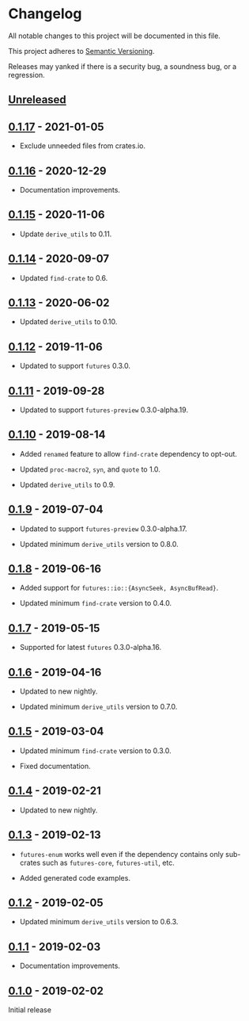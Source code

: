# Changelog

All notable changes to this project will be documented in this file.

This project adheres to [Semantic Versioning](https://semver.org).

Releases may yanked if there is a security bug, a soundness bug, or a regression.

<!--
Note: In this file, do not use the hard wrap in the middle of a sentence for compatibility with GitHub comment style markdown rendering.
-->

## [Unreleased]

## [0.1.17] - 2021-01-05

- Exclude unneeded files from crates.io.

## [0.1.16] - 2020-12-29

- Documentation improvements.

## [0.1.15] - 2020-11-06

- Update `derive_utils` to 0.11.

## [0.1.14] - 2020-09-07

- Updated `find-crate` to 0.6.

## [0.1.13] - 2020-06-02

- Updated `derive_utils` to 0.10.

## [0.1.12] - 2019-11-06

- Updated to support `futures` 0.3.0.

## [0.1.11] - 2019-09-28

- Updated to support `futures-preview` 0.3.0-alpha.19.

## [0.1.10] - 2019-08-14

- Added `renamed` feature to allow `find-crate` dependency to opt-out.

- Updated `proc-macro2`, `syn`, and `quote` to 1.0.

- Updated `derive_utils` to 0.9.

## [0.1.9] - 2019-07-04

- Updated to support `futures-preview` 0.3.0-alpha.17.

- Updated minimum `derive_utils` version to 0.8.0.

## [0.1.8] - 2019-06-16

- Added support for `futures::io::{AsyncSeek, AsyncBufRead}`.

- Updated minimum `find-crate` version to 0.4.0.

## [0.1.7] - 2019-05-15

- Supported for latest `futures` 0.3.0-alpha.16.

## [0.1.6] - 2019-04-16

- Updated to new nightly.

- Updated minimum `derive_utils` version to 0.7.0.

## [0.1.5] - 2019-03-04

- Updated minimum `find-crate` version to 0.3.0.

- Fixed documentation.

## [0.1.4] - 2019-02-21

- Updated to new nightly.

## [0.1.3] - 2019-02-13

- `futures-enum` works well even if the dependency contains only sub-crates such as `futures-core`, `futures-util`, etc.

- Added generated code examples.

## [0.1.2] - 2019-02-05

- Updated minimum `derive_utils` version to 0.6.3.

## [0.1.1] - 2019-02-03

- Documentation improvements.

## [0.1.0] - 2019-02-02

Initial release

[Unreleased]: https://github.com/taiki-e/futures-enum/compare/v0.1.17...HEAD
[0.1.17]: https://github.com/taiki-e/futures-enum/compare/v0.1.16...v0.1.17
[0.1.16]: https://github.com/taiki-e/futures-enum/compare/v0.1.15...v0.1.16
[0.1.15]: https://github.com/taiki-e/futures-enum/compare/v0.1.14...v0.1.15
[0.1.14]: https://github.com/taiki-e/futures-enum/compare/v0.1.13...v0.1.14
[0.1.13]: https://github.com/taiki-e/futures-enum/compare/v0.1.12...v0.1.13
[0.1.12]: https://github.com/taiki-e/futures-enum/compare/v0.1.11...v0.1.12
[0.1.11]: https://github.com/taiki-e/futures-enum/compare/v0.1.10...v0.1.11
[0.1.10]: https://github.com/taiki-e/futures-enum/compare/v0.1.9...v0.1.10
[0.1.9]: https://github.com/taiki-e/futures-enum/compare/v0.1.8...v0.1.9
[0.1.8]: https://github.com/taiki-e/futures-enum/compare/v0.1.7...v0.1.8
[0.1.7]: https://github.com/taiki-e/futures-enum/compare/v0.1.6...v0.1.7
[0.1.6]: https://github.com/taiki-e/futures-enum/compare/v0.1.5...v0.1.6
[0.1.5]: https://github.com/taiki-e/futures-enum/compare/v0.1.4...v0.1.5
[0.1.4]: https://github.com/taiki-e/futures-enum/compare/v0.1.3...v0.1.4
[0.1.3]: https://github.com/taiki-e/futures-enum/compare/v0.1.2...v0.1.3
[0.1.2]: https://github.com/taiki-e/futures-enum/compare/v0.1.1...v0.1.2
[0.1.1]: https://github.com/taiki-e/futures-enum/compare/v0.1.0...v0.1.1
[0.1.0]: https://github.com/taiki-e/futures-enum/releases/tag/v0.1.0
